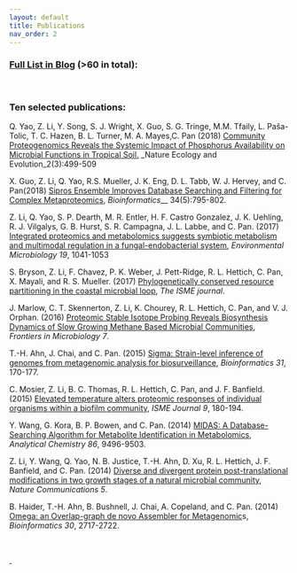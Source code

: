 ```yaml
---
layout: default
title: Publications
nav_order: 2
---
```


### [Full List in Blog](https://www.omicsbio.org/category/blog/publications/) (>60 in total):

&nbsp;

### Ten selected publications:

Q. Yao, Z. Li, Y. Song, S. J. Wright, X. Guo, S. G. Tringe, M.M. Tfaily, L. Paša-Tolic, T. C. Hazen, B. L. Turner, M. A. Mayes,C. Pan (2018) [<u>Community Proteogenomics Reveals the Systemic Impact of Phosphorus Availability on Microbial Functions in Tropical Soil</u>.](https://www.omicsbio.org/2018/02/16/community-proteogenomics-reveals-the-systemic-impact-of-phosphorus-availability-on-microbial-functions-in-tropical-soil/) _Nature Ecology and Evolution_2(3):499-509

X. Guo, Z. Li, Q. Yao, R.S. Mueller, J. K. Eng, D. L. Tabb, W. J. Hervey, and C. Pan(2018) [<u>Sipros Ensemble Improves Database Searching and Filtering for Complex Metaproteomics</u>](https://www.omicsbio.org/2017/10/19/sipros-ensemble-improves-database-searching-and-filtering-for-complex-metaproteomics/), _Bioinformatics___ 34(5):795-802.

Z. Li, Q. Yao, S. P. Dearth, M. R. Entler, H. F. Castro Gonzalez, J. K. Uehling, R. J. Vilgalys, G. B. Hurst, S. R. Campagna, J. L. Labbe, and C. Pan. (2017) [Integrated proteomics and metabolomics suggests symbiotic metabolism and multimodal regulation in a fungal-endobacterial system](http://onlinelibrary.wiley.com/wol1/doi/10.1111/1462-2920.13605/full), _Environmental Microbiology_ _19_, 1041-1053

S. Bryson, Z. Li, F. Chavez, P. K. Weber, J. Pett-Ridge, R. L. Hettich, C. Pan, X. Mayali, and R. S. Mueller. (2017) [Phylogenetically conserved resource partitioning in the coastal microbial loop,](http://www.nature.com/ismej/journal/vaop/ncurrent/full/ismej2017128a.html) _The ISME journal_.

J. Marlow, C. T. Skennerton, Z. Li, K. Chourey, R. L. Hettich, C. Pan, and V. J. Orphan. (2016) [Proteomic Stable Isotope Probing Reveals Biosynthesis Dynamics of Slow Growing Methane Based Microbial Communities](http://journal.frontiersin.org/article/10.3389/fmicb.2016.00563/full), _Frontiers in Microbiology_ _7_.

T.-H. Ahn, J. Chai, and C. Pan. (2015) [Sigma: Strain-level inference of genomes from metagenomic analysis for biosurveillance](https://academic.oup.com/bioinformatics/article-lookup/doi/10.1093/bioinformatics/btu641), _Bioinformatics_ _31_, 170-177.

C. Mosier, Z. Li, B. C. Thomas, R. L. Hettich, C. Pan, and J. F. Banfield. (2015) [Elevated temperature alters proteomic responses of individual organisms within a biofilm community,](https://www.nature.com/ismej/journal/v9/n1/full/ismej2014113a.html) _ISME Journal_ _9_, 180-194.

Y. Wang, G. Kora, B. P. Bowen, and C. Pan. (2014) [MIDAS: A Database-Searching Algorithm for Metabolite Identification in Metabolomics,](http://pubs.acs.org/doi/10.1021/ac5014783) _Analytical Chemistry_ _86_, 9496-9503.

Z. Li, Y. Wang, Q. Yao, N. B. Justice, T.-H. Ahn, D. Xu, R. L. Hettich, J. F. Banfield, and C. Pan. (2014) [Diverse and divergent protein post-translational modifications in two growth stages of a natural microbial community](https://www.nature.com/articles/ncomms5405), _Nature Communications_ _5_.

B. Haider, T.-H. Ahn, B. Bushnell, J. Chai, A. Copeland, and C. Pan. (2014) [Omega: an Overlap-graph de novo Assembler for Metagenomic](https://academic.oup.com/bioinformatics/article-lookup/doi/10.1093/bioinformatics/btu395)s, _Bioinformatics_ _30_, 2717-2722.

&nbsp;

<span style="text-decoration: underline;"> </span>